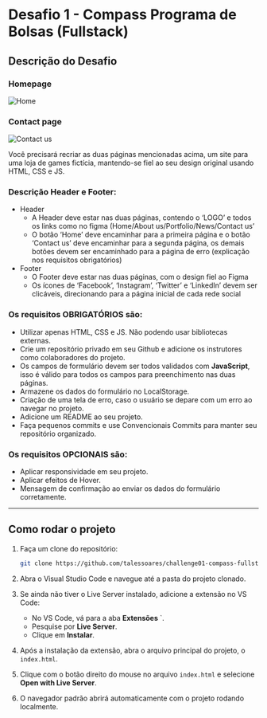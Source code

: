 # Desafio 1 - Compass Programa de Bolsas (Fullstack)

## Descrição do Desafio

### Homepage
![Home](https://github.com/user-attachments/assets/b2c421e5-1c10-4942-8b1a-414d4c142433)

### Contact page
![Contact us](https://github.com/user-attachments/assets/f1c62d40-7c74-4513-9101-a358c83d99e3)


Você precisará recriar as duas páginas mencionadas acima, um site para uma loja de games fictícia, mantendo-se fiel ao seu design original usando HTML, CSS e JS.

### Descrição Header e Footer:

- Header
    - A Header deve estar nas duas páginas, contendo o ‘LOGO’ e todos os links como no figma (Home/About us/Portfolio/News/Contact us’
    - O botão ‘Home’ deve encaminhar para a primeira página e o botão ‘Contact us’ deve encaminhar para a segunda página, os demais botões devem ser encaminhado para a página de erro (explicação nos requisitos obrigatórios)
- Footer
    - O Footer deve estar nas duas páginas, com o design fiel ao Figma
    - Os ícones de ‘Facebook’, ‘Instagram’, ‘Twitter’ e ‘LinkedIn’ devem ser clicáveis, direcionando para a página inicial de cada rede social

### Os requisitos **OBRIGATÓRIOS** são:

- Utilizar apenas HTML, CSS e JS. Não podendo usar bibliotecas externas.
- Crie um repositório privado em seu Github e adicione os instrutores como colaboradores do projeto.
- Os campos de formulário devem ser todos validados com **JavaScript**, isso é válido para todos os campos para preenchimento nas duas páginas.
- Armazene os dados do formulário no LocalStorage.
- Criação de uma tela de erro, caso o usuário se depare com um erro ao navegar no projeto.
- Adicione um README ao seu projeto.
- Faça pequenos commits e use Convencionais Commits para manter seu repositório organizado.

### Os requisitos **OPCIONAIS** são:

- Aplicar responsividade em seu projeto.
- Aplicar efeitos de Hover.
- Mensagem de confirmação ao enviar os dados do formulário corretamente.


---


## Como rodar o projeto

1. Faça um clone do repositório:

    ```bash
    git clone https://github.com/talessoares/challenge01-compass-fullstack.git
    ```

2. Abra o Visual Studio Code e navegue até a pasta do projeto clonado.

3. Se ainda não tiver o Live Server instalado, adicione a extensão no VS Code:
   - No VS Code, vá para a aba **Extensões** `.
   - Pesquise por **Live Server**.
   - Clique em **Instalar**.

4. Após a instalação da extensão, abra o arquivo principal do projeto, o `index.html`.

5. Clique com o botão direito do mouse no arquivo `index.html` e selecione **Open with Live Server**.

6. O navegador padrão abrirá automaticamente com o projeto rodando localmente.
